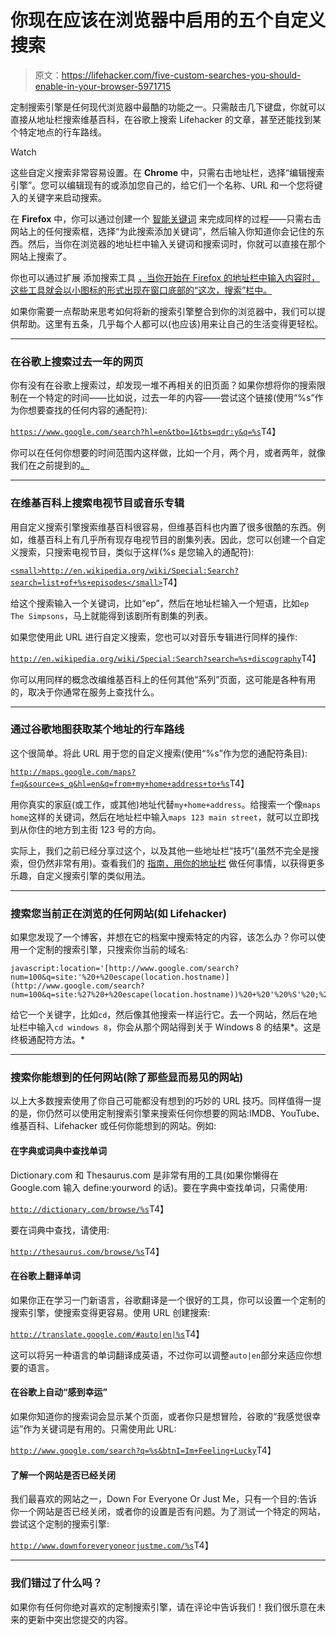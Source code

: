# 你现在应该在浏览器中启用的五个自定义搜索

> 原文：<https://lifehacker.com/five-custom-searches-you-should-enable-in-your-browser-5971715>

定制搜索引擎是任何现代浏览器中最酷的功能之一。只需敲击几下键盘，你就可以直接从地址栏搜索维基百科，在谷歌上搜索 Lifehacker 的文章，甚至还能找到某个特定地点的行车路线。

Watch

这些自定义搜索非常容易设置。在 **Chrome** 中，只需右击地址栏，选择“编辑搜索引擎”。您可以编辑现有的或添加您自己的，给它们一个名称、URL 和一个您将键入的关键字来启动搜索。

在 **Firefox** 中，你可以通过创建一个 [智能关键词](https://support.mozilla.org/en-US/kb/how-search-from-address-bar) 来完成同样的过程——只需右击网站上的任何搜索框，选择“为此搜索添加关键词”，然后输入你知道你会记住的东西。然后，当你在浏览器的地址栏中输入关键词和搜索词时，你就可以直接在那个网站上搜索了。

你也可以通过扩展 添加搜索工具 [，当你开始在 Firefox 的地址栏中输入内容时，这些工具就会以小图标的形式出现在窗口底部的“这次，搜索”栏中。](https://addons.mozilla.org/en-US/firefox/search/?sort=rating&type=search)

如果你需要一点帮助来思考如何将新的搜索引擎整合到你的浏览器中，我们可以提供帮助。这里有五条，几乎每个人都可以(也应该)用来让自己的生活变得更轻松。

* * *

### **在谷歌上搜索过去一年的网页**

你有没有在谷歌上搜索过，却发现一堆不再相关的旧页面？如果你想将你的搜索限制在一个特定的时间——比如说，过去一年的内容——尝试这个链接(使用“%s”作为你想要查找的任何内容的通配符):

[`https://www.google.com/search?hl=en&tbo=1&tbs=qdr:y&q=%s`](https://www.google.com/search?hl=en&tbo=1&tbs=qdr:y&q=%s)T4】

你可以在任何你想要的时间范围内这样做，比如一个月，两个月，或者两年，就像我们在之前提到的[。](http://lifehacker.com/use-keywords-to-search-specific-time-frames-from-your-a-5858650) 

* * *

### **在维基百科上搜索电视节目或音乐专辑**

用自定义搜索引擎搜索维基百科很容易，但维基百科也内置了很多很酷的东西。例如，维基百科上有几乎所有现存电视节目的剧集列表。因此，您可以创建一个自定义搜索，只搜索电视节目，类似于这样(%s 是您输入的通配符):

[`<small>http://en.wikipedia.org/wiki/Special:Search?search=list+of+%s+episodes</small>`](http://en.wikipedia.org/wiki/Special:Search?search=list+of+%s+episodes)T4】

给这个搜索输入一个关键词，比如“ep”，然后在地址栏输入一个短语，比如`ep The Simpsons`，马上就能得到该剧所有剧集的列表。

如果您使用此 URL 进行自定义搜索，您也可以对音乐专辑进行同样的操作:

[`http://en.wikipedia.org/wiki/Special:Search?search=%s+discography`](http://en.wikipedia.org/wiki/Special:Search?search=%s+discography)T4】

你可以用同样的概念改编维基百科上的任何其他“系列”页面，这可能是各种有用的，取决于你通常在服务上查找什么。

* * *

### **通过谷歌地图获取某个地址的行车路线**

这个很简单。将此 URL 用于您的自定义搜索(使用“%s”作为您的通配符条目):

[`http://maps.google.com/maps?f=q&source=s_q&hl=en&q=from+my+home+address+to+%s`](http://maps.google.com/maps?f=q&source=s_q&hl=en&q=from+my+home+address+to+%s)T4】

用你真实的家庭(或工作，或其他)地址代替`my+home+address`。给搜索一个像`maps home`这样的关键词，然后在地址栏中输入`maps 123 main street`，就可以立即找到从你住的地方到主街 123 号的方向。

实际上，我们之前已经分享过这个，以及其他一些地址栏“技巧”(虽然不完全是搜索，但仍然非常有用)。查看我们的 [指南，用你的地址栏](http://lifehacker.com/how-to-perform-nearly-any-task-from-your-browsers-addre-5731656) 做任何事情，以获得更多乐趣，自定义搜索引擎的类似用法。

* * *

### **搜索您当前正在浏览的任何网站(如 Lifehacker)**

如果您发现了一个博客，并想在它的档案中搜索特定的内容，该怎么办？你可以使用一个定制的搜索引擎，只搜索你当前的域名:

```
javascript:location='[http://www.google.com/search?num=100&q=site:'%20+%20escape(location.hostname)](http://www.google.com/search?num=100&q=site:%27%20+%20escape(location.hostname))%20+%20'%20%S'%20;%20void%200
```

给它一个关键字，比如`cd`，然后像其他搜索一样运行它。去一个网站，然后在地址栏中输入`cd windows 8`，你会从那个网站得到关于 Windows 8 的结果*。这是终极通配符方法。*

* * *

### **搜索你能想到的任何网站(除了那些显而易见的网站)**

以上大多数搜索使用了你自己可能都没有想到的巧妙的 URL 技巧。同样值得一提的是，你仍然可以使用定制搜索引擎来搜索任何你想要的网站:IMDB、YouTube、维基百科、Lifehacker 或任何你能想到的网站。例如:

#### **在字典或词典中查找单词**

Dictionary.com 和 Thesaurus.com 是非常有用的工具(如果你懒得在 Google.com 输入 define:yourword 的话)。要在字典中查找单词，只需使用:

[`http://dictionary.com/browse/%s`](http://dictionary.com/browse/%s)T4】

要在词典中查找，请使用:

[`http://thesaurus.com/browse/%s`](http://thesaurus.com/browse/%s)T4】

#### **在谷歌上翻译单词**

如果你正在学习一门新语言，谷歌翻译是一个很好的工具，你可以设置一个定制的搜索引擎，使搜索变得更容易。使用 URL 创建搜索:

[`http://translate.google.com/#auto|en|%s`](http://translate.google.com/#auto|en|%s)T4】

这可以将另一种语言的单词翻译成英语，不过你可以调整`auto|en`部分来适应你想要的语言。

#### **在谷歌上自动“感到幸运”**

如果你知道你的搜索词会显示某个页面，或者你只是想冒险，谷歌的“我感觉很幸运”作为关键词是有用的。只需使用此 URL:

[`http://www.google.com/search?q=%s&btnI=Im+Feeling+Lucky`](http://www.google.com/search?q=%s&btnI=Im+Feeling+Lucky)T4】

#### **了解一个网站是否已经关闭**

我们最喜欢的网站之一，Down For Everyone Or Just Me，只有一个目的:告诉你一个网站是否已经关闭，或者你的设置是否有问题。为了测试一个特定的网站，尝试这个定制的搜索引擎:

[`http://www.downforeveryoneorjustme.com/%s`](http://www.downforeveryoneorjustme.com/%s)T4】

* * *

### 我们错过了什么吗？

如果你有任何你绝对喜欢的定制搜索引擎，请在评论中告诉我们！我们很乐意在未来的更新中突出您提交的内容。